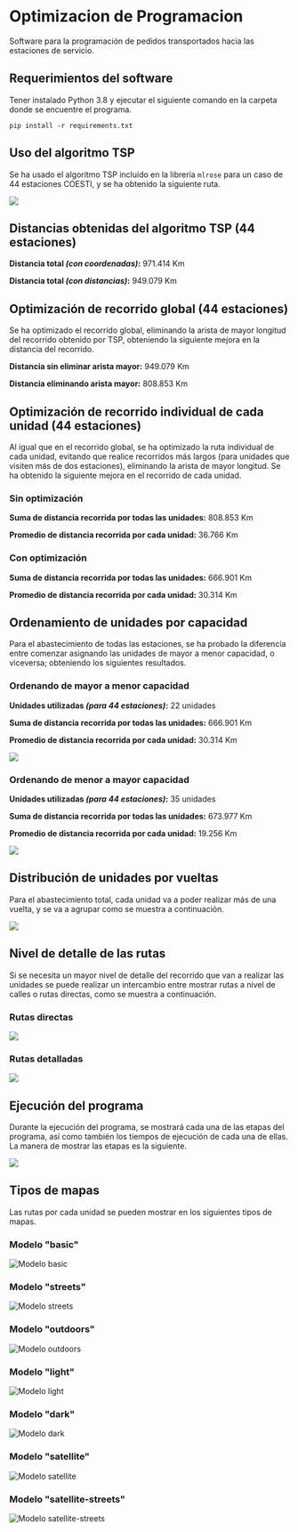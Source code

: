 # Optimizacion de Programacion
Software para la programación de pedidos transportados hacia las estaciones de servicio.

## Requerimientos del software
Tener instalado Python 3.8 y ejecutar el siguiente comando en la carpeta donde se encuentre el programa.
```
pip install -r requirements.txt
```

## Uso del algoritmo TSP
Se ha usado el algoritmo TSP incluído en la librería ```mlrose``` para un caso de 44 estaciones COESTI, y se ha
obtenido la siguiente ruta.

![](imagenes_mapas/recorrido-TSP.gif)

## Distancias obtenidas del algoritmo TSP (44 estaciones)
**Distancia total _(con coordenadas)_:** 971.414 Km

**Distancia total _(con distancias)_:** 949.079 Km

## Optimización de recorrido global (44 estaciones)
Se ha optimizado el recorrido global, eliminando la arista de mayor longitud del recorrido obtenido por TSP,
obteniendo la siguiente mejora en la distancia del recorrido.

**Distancia sin eliminar arista mayor:** 949.079 Km

**Distancia eliminando arista mayor:** 808.853 Km

## Optimización de recorrido individual de cada unidad (44 estaciones)
Al igual que en el recorrido global, se ha optimizado la ruta individual de cada unidad, evitando que realice
recorridos más largos (para unidades que visiten más de dos estaciones), eliminando la arista de mayor longitud.
Se ha obtenido la siguiente mejora en el recorrido de cada unidad.

### Sin optimización
**Suma de distancia recorrida por todas las unidades:** 808.853 Km

**Promedio de distancia recorrida por cada unidad:** 36.766 Km

### Con optimización
**Suma de distancia recorrida por todas las unidades:** 666.901 Km

**Promedio de distancia recorrida por cada unidad:** 30.314 Km

## Ordenamiento de unidades por capacidad
Para el abastecimiento de todas las estaciones, se ha probado la diferencia entre comenzar asignando las unidades
de mayor a menor capacidad, o viceversa; obteniendo los siguientes resultados.

### Ordenando de mayor a menor capacidad
**Unidades utilizadas _(para 44 estaciones)_:** 22 unidades

**Suma de distancia recorrida por todas las unidades:** 666.901 Km

**Promedio de distancia recorrida por cada unidad:** 30.314 Km

![](imagenes_mapas/recorrido-unidades-decreciente.png)

### Ordenando de menor a mayor capacidad
**Unidades utilizadas _(para 44 estaciones)_:** 35 unidades

**Suma de distancia recorrida por todas las unidades:** 673.977 Km

**Promedio de distancia recorrida por cada unidad:** 19.256 Km

![](imagenes_mapas/recorrido-unidades-creciente.png)

## Distribución de unidades por vueltas
Para el abastecimiento total, cada unidad va a poder realizar más de una vuelta,
y se va a agrupar como se muestra a continuación.

![](imagenes_mapas/grupos-unidades.png)

## Nivel de detalle de las rutas
Si se necesita un mayor nivel de detalle del recorrido que van a realizar las unidades
se puede realizar un intercambio entre mostrar rutas a nivel de calles o rutas directas,
como se muestra a continuación.

### Rutas directas
![](imagenes_mapas/rutas-directas.png)

### Rutas detalladas
![](imagenes_mapas/rutas-detalladas.png)

## Ejecución del programa
Durante la ejecución del programa, se mostrará cada una de las etapas del
programa, así como también los tiempos de ejecución de cada una de ellas. La manera
de mostrar las etapas es la siguiente.

![](imagenes_mapas/ejecucion-programa.png)

## Tipos de mapas
Las rutas por cada unidad se pueden mostrar en los siguientes tipos de mapas.

### Modelo "basic"
![](imagenes_mapas/rutas-basic.png "Modelo basic")

### Modelo "streets"
![](imagenes_mapas/rutas-streets.png "Modelo streets")

### Modelo "outdoors"
![](imagenes_mapas/rutas-outdoors.png "Modelo outdoors")

### Modelo "light"
![](imagenes_mapas/rutas-light.png "Modelo light")

### Modelo "dark"
![](imagenes_mapas/rutas-dark.png "Modelo dark")

### Modelo "satellite"
![](imagenes_mapas/rutas-satellite.png "Modelo satellite")

### Modelo "satellite-streets"
![](imagenes_mapas/rutas-satellite-streets.png "Modelo satellite-streets")
